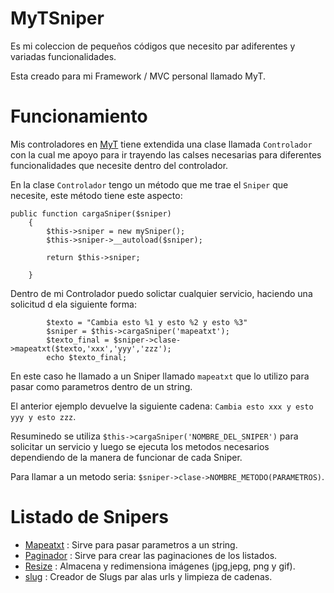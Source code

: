 MyTSniper
=========

Es mi coleccion de pequeños códigos que necesito par adiferentes y variadas funcionalidades.

Esta creado para mi Framework / MVC personal llamado MyT.

# Funcionamiento

Mis controladores en [MyT][1] tiene extendida una clase llamada `Controlador` con la cual me apoyo para ir trayendo las calses necesarias para diferentes funcionalidades que necesite dentro del controlador.

En la clase `Controlador` tengo un método que me trae el `Sniper` que necesite, este método tiene este aspecto:

```
public function cargaSniper($sniper)
	{
		$this->sniper = new mySniper();
		$this->sniper->__autoload($sniper);	
		
		return $this->sniper;
		
	}

```

Dentro de mi Controlador puedo solictar cualquier servicio, haciendo una solicitud d ela siguiente forma:

```
		$texto = "Cambia esto %1 y esto %2 y esto %3"
		$sniper = $this->cargaSniper('mapeatxt');
		$texto_final = $sniper->clase->mapeatxt($texto,'xxx','yyy','zzz');
		echo $texto_final;

```

En este caso he llamado a un Sniper llamado `mapeatxt` que lo utilizo para pasar como parametros dentro de un string.

El anterior ejemplo devuelve la siguiente cadena: `Cambia esto xxx y esto yyy y esto zzz`.

Resuminedo se utiliza `$this->cargaSniper('NOMBRE_DEL_SNIPER')` para solicitar un servicio y luego se ejecuta los metodos necesarios dependiendo de la manera de funcionar de cada Sniper.

Para llamar a un metodo seria: `$sniper->clase->NOMBRE_METODO(PARAMETROS)`.


# Listado de Snipers

- [Mapeatxt][2] : Sirve para pasar parametros a un string.
- [Paginador][3] : Sirve para crear las paginaciones de los listados.
- [Resize][4] : Almacena y redimensiona imágenes (jpg,jepg, png y gif).
- [slug][5] : Creador de Slugs par alas urls y limpieza de cadenas.

[1]: https://github.com/Didweb/MyT
[2]: mapeatxt.md
[3]: paginador.md
[4]: resize.md
[5]: slug.md
